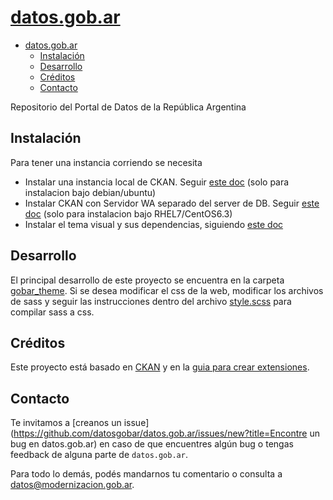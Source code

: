 # [datos.gob.ar](http://datos.gob.ar/)

<!-- START doctoc generated TOC please keep comment here to allow auto update -->
<!-- DON'T EDIT THIS SECTION, INSTEAD RE-RUN doctoc TO UPDATE -->

- [datos.gob.ar](#datosgobar)
  - [Instalación](#instalaci%C3%B3n)
  - [Desarrollo](#desarrollo)
  - [Créditos](#cr%C3%A9ditos)
  - [Contacto](#contacto)

<!-- END doctoc generated TOC please keep comment here to allow auto update -->

Repositorio del Portal de Datos de la República Argentina

## Instalación

Para tener una instancia corriendo se necesita
* Instalar una instancia local de CKAN. Seguir [este doc](./docs/01_instalacion_dev.md) (solo para instalacion bajo debian/ubuntu)
* Instalar CKAN con Servidor WA separado del server de DB. Seguir [este doc](./docs/install_ckan_rhel_centos.md) (solo para instalacion bajo RHEL7/CentOS6.3)
* Instalar el tema visual y sus dependencias, siguiendo [este doc](./docs/03_instalacion_tema_visual.md)

## Desarrollo

El principal desarrollo de este proyecto se encuentra en la carpeta [gobar_theme](./ckanext/gobar_theme).
Si se desea modificar el css de la web, modificar los archivos de sass y seguir las instrucciones dentro del archivo [style.scss](./ckanext/gobar_theme/styles/sass/style.scss) para compilar sass a css.

## Créditos

Este proyecto está basado en [CKAN](https://github.com/ckan/ckan) y en la [guia para crear extensiones](http://docs.ckan.org/en/latest/extensions/tutorial.html).

## Contacto

Te invitamos a [creanos un issue](https://github.com/datosgobar/datos.gob.ar/issues/new?title=Encontre un bug en datos.gob.ar) en caso de que encuentres algún bug o tengas feedback de alguna parte de `datos.gob.ar`.

Para todo lo demás, podés mandarnos tu comentario o consulta a [datos@modernizacion.gob.ar](mailto:datos@modernizacion.gob.ar).
